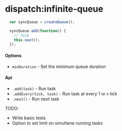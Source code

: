 dispatch:infinite-queue
=======================

```js
  var syncQueue = createQueue();

  syncQueue.add(function() {
    // Task
    this.next();
  });
```

#### Options
* `minDuration` - Set the minimum queue duration


#### Api
* `.add(task)` - Run task
* `.addEvery(tick, task)` - Run task at every 1 or `n` tick
* `.next()` - Run next task

TODO:
* Write basic tests
* Option to set limit on simultane running tasks